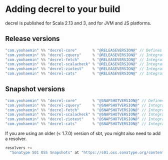 
# Adding decrel to your build

decrel is published for Scala 2.13 and 3, and for JVM and JS platforms.

## Release versions

```scala
"com.yoohaemin" %% "decrel-core"       % "@RELEASEVERSION@" // Defines Relation and derivations
"com.yoohaemin" %% "decrel-zquery"     % "@RELEASEVERSION@" // Integration with ZQuery
"com.yoohaemin" %% "decrel-fetch"      % "@RELEASEVERSION@" // Integration with Fetch
"com.yoohaemin" %% "decrel-scalacheck" % "@RELEASEVERSION@" // Integration with ScalaCheck
"com.yoohaemin" %% "decrel-ziotest"    % "@RELEASEVERSION@" // Integration with ZIO-Test Gen 
"com.yoohaemin" %% "decrel-cats"       % "@RELEASEVERSION@" // Integration with F[_]: Monad
```

## Snapshot versions

```scala
"com.yoohaemin" %% "decrel-core"       % "@SNAPSHOTVERSION@" // Defines Relation and derivations
"com.yoohaemin" %% "decrel-zquery"     % "@SNAPSHOTVERSION@" // Integration with ZQuery
"com.yoohaemin" %% "decrel-fetch"      % "@SNAPSHOTVERSION@" // Integration with Fetch
"com.yoohaemin" %% "decrel-scalacheck" % "@SNAPSHOTVERSION@" // Integration with ScalaCheck
"com.yoohaemin" %% "decrel-ziotest"    % "@SNAPSHOTVERSION@" // Integration with ZIO-Test Gen 
"com.yoohaemin" %% "decrel-cats"       % "@SNAPSHOTVERSION@" // Integration with F[_]: Monad
```

If you are using an older (< 1.7.0) version of sbt, you might also need to add a resolver.

```scala
resolvers += 
  "Sonatype S01 OSS Snapshots" at "https://s01.oss.sonatype.org/content/repositories/snapshots"
```